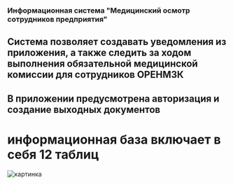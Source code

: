 ### Информационная система "Медицинский осмотр сотрудников предприятия" 
## Система позволяет создавать уведомления из приложения, а также следить за ходом выполнения обязательной медицинской комиссии для сотрудников ОРЕНМЗК
## В приложении предусмотрена авторизация и создание выходных документов
# информационная база включает в себя 12 таблиц
![картинка](https://drive.google.com/uc?id=1DSKMDleb7OGFwq1WQbZwcOC8A2siN2yE)
